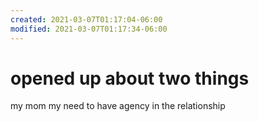 ```yaml
---
created: 2021-03-07T01:17:04-06:00
modified: 2021-03-07T01:17:34-06:00
---
```


# opened up about two things

my mom
my need to have agency in the relationship